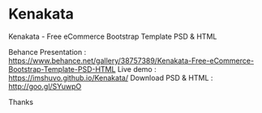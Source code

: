 # Kenakata

Kenakata - Free eCommerce Bootstrap Template PSD &amp; HTML


Behance Presentation : https://www.behance.net/gallery/38757389/Kenakata-Free-eCommerce-Bootstrap-Template-PSD-HTML
Live demo : https://imshuvo.github.io/Kenakata/
Download PSD &amp; HTML : http://goo.gl/SYuwpO

Thanks
